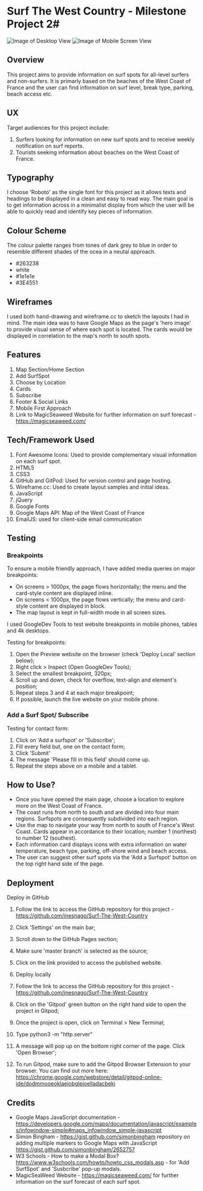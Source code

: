 # Surf The West Country - Milestone Project 2#

![Image of Desktop View](https://github.com/inesnago/Surf-The-West-Country/blob/master/2%20(4).png)
![Image of Mobile Screen View](https://github.com/inesnago/Surf-The-West-Country/blob/master/IMG-7157.PNG)
## Overview ##

This project aims to provide information on surf spots for all-level surfers and non-surfers. 
It is primarly based on the beaches of the West Coast of France and the user can find information on surf level, break type, 
parking, beach access etc. 

## UX ##

Target audiences for this project include:

1. Surfers looking for information on new surf spots and to receive weekly notification on surf reports.
2. Tourists seeking information about beaches on the West Coast of France.

## Typography ## 

I choose 'Roboto' as the single font for this project as it allows texts and headings to be displayed in a clean and easy to read way. The main goal is to get information across in a minimalist display from which the user will be able to quickly read and identify key pieces of information. 

## Colour Scheme ## 

The colour palette ranges from tones of dark grey to blue in order to resemble different shades of the ocea in a neutal approach. 

- #263238 
- white
- #1e1e1e
- #3E4551

## Wireframes ##

I used both hand-drawing and wireframe.cc to sketch the layouts I had in mind. 
The main idea was to have Google Maps as the page's 'hero image' to provide visual sense of where each spot is located. 
The cards would be displayed in correlation to the map's north to south spots. 

## Features ##

1. Map Section/Home Section
2. Add SurfSpot
3. Choose by Location
4. Cards 
5. Subscribe
6. Footer & Social Links
7. Mobile First Approach
6. Link to MagicSeaweed Website for further information on surf forecast - https://magicseaweed.com/


## Tech/Framework Used ##

1. Font Awesome Icons: Used to provide complementary visual information on each surf spot.
2. HTML5
3. CSS3
6. GitHub and GitPod: Used for version control and page hosting. 
7. Wireframe.cc: Used to create layout samples and initial ideas. 
8. JavaScript
9. jQuery
10. Google Fonts
11. Google Maps API: Map of the West Coast of France
12. EmailJS: used for client-side email communication 

## Testing ##

### Breakpoints ###

To ensure a mobile friendly approach, I have added media queries on major breakpoints:

- On screens > 1000px, the page flows horizontally; the menu and the card-style content are displayed inline.
- On screens < 1000px, the page flows vertically; the menu and card-style content are displayed in block.
- The map layout is kept in full-width mode in all screen sizes. 

I used GoogleDev Tools to test website breakpoints in mobile phones, tables and 4k desktops. 

Testing for breakpoints:

1. Open the Preview website on the browser (check 'Deploy Local' section below);
2. Right click > Inspect (Open GoogleDev Tools);
3. Select the smallest breakpoint, 320px;
4. Scroll up and down, check for overflow, text-align and element's position;
5. Repeat steps 3 and 4 at each major breakpoint;
6. If possible, launch the live website on your mobile phone.

### Add a Surf Spot/ Subscribe ###

Testing for contact form:

1. Click on 'Add a surfspot' or 'Subscribe';
2. Fill every field but, one on the contact form;
3. Click 'Submit'
4. The message 'Please fill in this field' should come up.
5. Repeat the steps above on a mobile and a tablet.

## How to Use? ##

- Once you have opened the main page, choose a location to explore more on the West Coast of France. 
- The coast runs from north to south and are divided into four main regions. Surfspots are consequently subdivided into each region. 
- Use the map to navigate your way from north to south of France's West Coast. Cards appear in accordance to their location; number 1 (northest) to number 12 (southest).
- Each information card displays icons with extra information on water temperature, beach type, parking, off-shore wind and beach access. 
- The user can suggest other surf spots via the 'Add a Surfspot' button on the top right hand side of the page. 

## Deployment ##

Deploy in GitHub

1. Follow the link to access the GitHub repository for this project - https://github.com/inesnago/Surf-The-West-Country
2. Click 'Settings' on the main bar;
3. Scroll down to the GitHub Pages section;
4. Make sure 'master branch' is selected as the source;
5. Click on the link provided to access the published website.
6. Deploy locally

1. Follow the link to access the GitHub repository for this project - https://github.com/inesnago/Surf-The-West-Country
2. Click on the 'Gitpod' green button on the right hand side to open the project in Gitpod;
3. Once the project is open, click on Terminal > New Terminal;
4. Type python3 -m "http.server"
5. A message will pop up on the bottom right corner of the page. Click 'Open Browser';
6. To run Gitpod, make sure to add the Gitpod Browser Extension to your browser. You can find out more here: https://chrome.google.com/webstore/detail/gitpod-online-ide/dodmmooeoklaejobgleioelladacbeki

## Credits ##

- Google Maps JavaScript documentation - https://developers.google.com/maps/documentation/javascript/examples/infowindow-simple#maps_infowindow_simple-javascript
- Simon Bingham - https://gist.github.com/simonbingham repository on adding multiple markers to Google Maps with JavaScript https://gist.github.com/simonbingham/2652757
- W3 Schools - How to make a Modal Box? https://www.w3schools.com/howto/howto_css_modals.asp - for 'Add SurfSpot' and 'Susbcribe' pop-up modals.
- MagicSeaWeed Website - https://magicseaweed.com/ for further information on the surf forecast of each surf spot.





